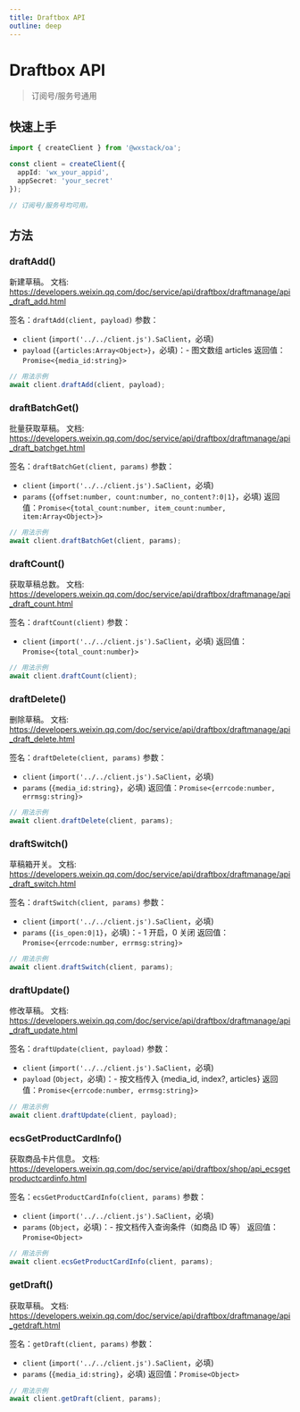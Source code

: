 ```yaml
---
title: Draftbox API
outline: deep
---
```


# Draftbox API

> 订阅号/服务号通用

## 快速上手

```ts
import { createClient } from '@wxstack/oa';

const client = createClient({
  appId: 'wx_your_appid',
  appSecret: 'your_secret'
});

// 订阅号/服务号均可用。
```

## 方法

### draftAdd()
新建草稿。
文档: https://developers.weixin.qq.com/doc/service/api/draftbox/draftmanage/api_draft_add.html

签名：`draftAdd(client, payload)`
参数：
- `client` (`import('../../client.js').SaClient`，必填)
- `payload` (`{articles:Array<Object>}`，必填)：- 图文数组 articles
返回值：`Promise<{media_id:string}>`
```ts
// 用法示例
await client.draftAdd(client, payload);
```

### draftBatchGet()
批量获取草稿。
文档: https://developers.weixin.qq.com/doc/service/api/draftbox/draftmanage/api_draft_batchget.html

签名：`draftBatchGet(client, params)`
参数：
- `client` (`import('../../client.js').SaClient`，必填)
- `params` (`{offset:number, count:number, no_content?:0|1}`，必填)
返回值：`Promise<{total_count:number, item_count:number, item:Array<Object>}>`
```ts
// 用法示例
await client.draftBatchGet(client, params);
```

### draftCount()
获取草稿总数。
文档: https://developers.weixin.qq.com/doc/service/api/draftbox/draftmanage/api_draft_count.html

签名：`draftCount(client)`
参数：
- `client` (`import('../../client.js').SaClient`，必填)
返回值：`Promise<{total_count:number}>`
```ts
// 用法示例
await client.draftCount(client);
```

### draftDelete()
删除草稿。
文档: https://developers.weixin.qq.com/doc/service/api/draftbox/draftmanage/api_draft_delete.html

签名：`draftDelete(client, params)`
参数：
- `client` (`import('../../client.js').SaClient`，必填)
- `params` (`{media_id:string}`，必填)
返回值：`Promise<{errcode:number, errmsg:string}>`
```ts
// 用法示例
await client.draftDelete(client, params);
```

### draftSwitch()
草稿箱开关。
文档: https://developers.weixin.qq.com/doc/service/api/draftbox/draftmanage/api_draft_switch.html

签名：`draftSwitch(client, params)`
参数：
- `client` (`import('../../client.js').SaClient`，必填)
- `params` (`{is_open:0|1}`，必填)：- 1 开启，0 关闭
返回值：`Promise<{errcode:number, errmsg:string}>`
```ts
// 用法示例
await client.draftSwitch(client, params);
```

### draftUpdate()
修改草稿。
文档: https://developers.weixin.qq.com/doc/service/api/draftbox/draftmanage/api_draft_update.html

签名：`draftUpdate(client, payload)`
参数：
- `client` (`import('../../client.js').SaClient`，必填)
- `payload` (`Object`，必填)：- 按文档传入 {media_id, index?, articles}
返回值：`Promise<{errcode:number, errmsg:string}>`
```ts
// 用法示例
await client.draftUpdate(client, payload);
```

### ecsGetProductCardInfo()
获取商品卡片信息。
文档: https://developers.weixin.qq.com/doc/service/api/draftbox/shop/api_ecsgetproductcardinfo.html

签名：`ecsGetProductCardInfo(client, params)`
参数：
- `client` (`import('../../client.js').SaClient`，必填)
- `params` (`Object`，必填)：- 按文档传入查询条件（如商品 ID 等）
返回值：`Promise<Object>`
```ts
// 用法示例
await client.ecsGetProductCardInfo(client, params);
```

### getDraft()
获取草稿。
文档: https://developers.weixin.qq.com/doc/service/api/draftbox/draftmanage/api_getdraft.html

签名：`getDraft(client, params)`
参数：
- `client` (`import('../../client.js').SaClient`，必填)
- `params` (`{media_id:string}`，必填)
返回值：`Promise<Object>`
```ts
// 用法示例
await client.getDraft(client, params);
```

